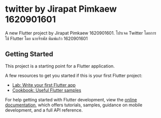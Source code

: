# twitter by Jirapat Pimkaew 1620901601

A new Flutter project by Jirapat Pimkaew 1620901601.
โปรเจค Twitter โดยการใช้ Flutter โดย นายจิรพัส พิมพ์แก้ว 1620901601

## Getting Started

This project is a starting point for a Flutter application.

A few resources to get you started if this is your first Flutter project:

- [Lab: Write your first Flutter app](https://docs.flutter.dev/get-started/codelab)
- [Cookbook: Useful Flutter samples](https://docs.flutter.dev/cookbook)

For help getting started with Flutter development, view the
[online documentation](https://docs.flutter.dev/), which offers tutorials,
samples, guidance on mobile development, and a full API reference.
